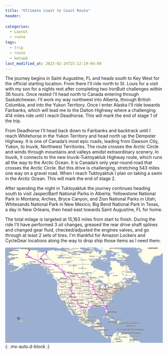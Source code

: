 ```yaml
---
title: "Ultimate Coast to Coast Route"
header:
  
categories:
  - Layout
  - route
tags:
  - trip
  - route
  - kwtopb
last_modified_at: 2023-02-24T15:12:19-04:00
---
```


The journey begins in Saint Augustine, FL and heads south to Key West for the official starting location. From there I'll ride north to St. Louis for a visit with my son for a nights rest after completing two IronButt challenges within 36 hours. Once rested I'll head north to Canada entering through Saskatchewan. I'll work my way northwest into Alberta, through British Columbia, and into the Yukon Territory. Once I enter Alaska I'll ride towards Fairbanks, which will lead me to the Dalton Highway where a challenging 414 miles ride until I reach Deadhorse. This will mark the end of stage 1 of the trip.

From Deadhorse I'll head back down to Fairbanks and backtrack until I reach Whitehorse in the Yukon Territory and head north up the Dempster Highway. It is one of Canada’s most epic roads, leading from Dawson City, Yukon, to Inuvik, Northwest Territories. The route crosses the Arctic Circle and winds through mountains and valleys amidst extraordinary scenery. In Inuvik, it connects to the new Inuvik-Tuktoyaktuk Highway route, which runs all the way to the Arctic Ocean. It is Canada’s only year-round road that crosses the Arctic Circle. But this drive is challenging, stretching 543 miles one way on a gravel road. When I reach Tuktoyaktuk I plan on taking a swim in the Arctic Ocean. This will mark the end of stage 2.

After spending the night in Tuktoyaktuk the journey continues heading south to visit Jasper/Banf National Parks in Alberta; Yellowstone National Park in Montana; Arches, Bryce Canyon, and Zion National Parks in Utah; Whitesands National Park in New Mexico; Big Bend National Park in Texas, a day in New Orleans, then head east towards Saint Augustine, FL for home.

The total milage is targeted at 15,163 miles from start to finish. During the ride I'll have performed 3 oil changes, greased the rear drive shaft splines and changed gear fluid, checked/adjusted the engines valves, and go through at least 2 sets of tires. I'm thankful for Amazon Lockers and CycleGear locations along the way to drop ship those items as I need them.


![Route](/assets/img/route.png){: .mx-auto.d-block :}